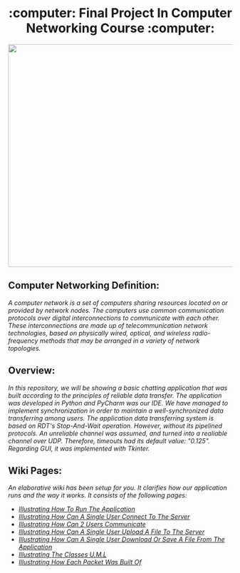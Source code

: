 <h1 align="center">:computer: Final Project In Computer Networking Course :computer:</h1>
<p align="center">
 <img
src="https://user-images.githubusercontent.com/101502571/158055673-3580c170-2e76-4b16-b09e-c4eb63afe261.PNG" width="770" height="500"
      >
 </p>
 
## Computer Networking Definition:
_A computer network is a set of computers sharing resources located on or provided by network nodes. The computers use common communication protocols over digital interconnections to communicate with each other. These interconnections are made up of telecommunication network technologies, based on physically wired, optical, and wireless radio-frequency methods that may be arranged in a variety of network topologies._

## Overview:
  _In this repository, we will be showing a basic chatting application that was built according to the principles of reliable data transfer.
  The application was developed in Python and PyCharm was our IDE. We have managed to implement synchronization in order to maintain a well-synchronized data transferring among users. The application data transferring system is based on RDT's Stop-And-Wait operation. However, without its pipelined protocols. An unreliable channel was assumed, and turned into a realiable channel over UDP. Therefore, timeouts had its default value: "0.125". Regarding GUI, it was implemented with Tkinter._
  
## Wiki Pages:
  _An elaborative wiki has been setup for you. It clarifies how our application runs and the way it works.
  It consists of the following pages:_
- _[Illustrating How To Run The Application](https://github.com/itsamaso/CN_Final_Project/wiki/Illustrating-How-To-Run-The-Application)_
- _[Illustrating How Can A Single User Connect To The Server](https://github.com/itsamaso/CN_Final_Project/wiki/Illustrating-How-Can-A-Single-User-Connect-To-The-Server)_
- _[Illustrating How Can 2 Users Communicate](https://github.com/itsamaso/CN_Final_Project/wiki/Illustrating-How-Can-2-Users-Communicate)_
- _[Illustrating How Can A Single User Upload A File To The Server](https://github.com/itsamaso/CN_Final_Project/wiki/Illustrating-How-Can-A-Single-User-Upload-A-File-To-The-Server)_
- _[Illustrating How Can A Single User Download Or Save A File From The Application](https://github.com/itsamaso/CN_Final_Project/wiki/Illustrating-How-Can-A-Single-User-Download-Or-Save-A-File-From-The-Application)_
- _[Illustrating The Classes U.M.L](https://github.com/itsamaso/CN_Final_Project/wiki/Illustrating-The-Classes-U.M.L)_
- _[Illustrating How Each Packet Was Built Of](https://github.com/itsamaso/CN_Final_Project/wiki/Illustrating-How-Each-Packet-Was-Built-Of)_
